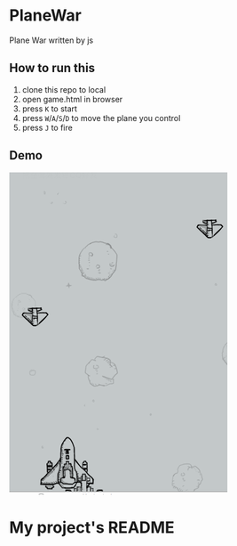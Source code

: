 # PlaneWar
Plane War written by js

## How to run this

1. clone this repo to local
2. open game.html in browser
3. press `K` to start
4. press `W`/`A`/`S`/`D` to move the plane you control
5. press `J` to fire

## Demo
![loading…](https://github.com/RiyadWu/PlaneWar/blob/master/img/planeWar.gif)
# My project's README
